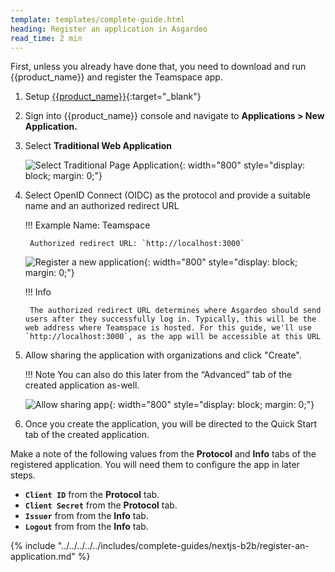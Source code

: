 ```yaml
---
template: templates/complete-guide.html
heading: Register an application in Asgardeo
read_time: 2 min
---
```


First, unless you already have done that, you need to download and run {{product_name}} and register the Teamspace app.

1. Setup [{{product_name}}](https://is.docs.wso2.com/en/7.1.0/get-started/quick-set-up/){:target="_blank"}
2. Sign into {{product_name}} console and navigate to **Applications > New Application.**
3. Select **Traditional Web Application**

    ![Select Traditional Page Application]({{base_path}}/assets/img/complete-guides/nextjs-b2b/image3.png){: width="800" style="display: block; margin: 0;"}  

4. Select OpenID Connect (OIDC) as the protocol and provide a suitable name and an authorized redirect URL

    !!! Example
        Name: Teamspace

        Authorized redirect URL: `http://localhost:3000`

    ![Register a new application]({{base_path}}/assets/img/complete-guides/nextjs-b2b/image4.png){: width="800" style="display: block; margin: 0;"}

    !!! Info

        The authorized redirect URL determines where Asgardeo should send users after they successfully log in. Typically, this will be the web address where Teamspace is hosted. For this guide, we'll use `http://localhost:3000`, as the app will be accessible at this URL

5. Allow sharing the application with organizations and click "Create".

    !!! Note
        You can also do this later from the “Advanced” tab of the created application as-well.

    ![Allow sharing app]({{base_path}}/assets/img/complete-guides/nextjs-b2b/image5.png){: width="800" style="display: block; margin: 0;"}

6. Once you create the application, you will be directed to the Quick Start tab of the created application.

Make a note of the following values from the **Protocol** and **Info** tabs of the registered application. You will need them to configure the app in later steps.

- **`Client ID`** from the **Protocol** tab.
- **`Client Secret`** from the **Protocol** tab.
- **`Issuer`** from from the **Info** tab.
- **`Logout`** from from the **Info** tab.

{% include "../../../../../includes/complete-guides/nextjs-b2b/register-an-application.md" %}
